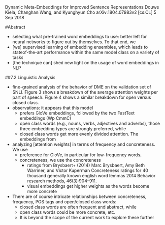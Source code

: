 Dynamic Meta-Embeddings for Improved Sentence Representations
Douwe Kiela, Changhan Wang, and Kyunghyun Cho
arXiv:1804.07983v2 [cs.CL] 5 Sep 2018

#Abstract

* selecting what pre-trained word embeddings to use:
  better left for neural networks to figure out by themselves. To that end, we
* [we] supervised learning of embedding ensembles, which leads to
  stateof-the-art performance within the same model class on a variety of
  tasks
* [the technique can] shed new light on the usage of word embeddings in NLP

##7.2 Linguistic Analysis

* fine-grained analysis of the behavior of DME 
  on the validation set of SNLI. Figure 3 shows a breakdown of the 
  average attention weights per part of speech. 
  Figure 4 shows a similar breakdown for open versus closed class.
* observations: it appears that this model 
  * prefers GloVe embeddings, followed by the two FastText embeddings (Wp CmmC)
  * open class words (e.g., nouns, verbs, adjectives and adverbs), those three
    embedding types are strongly preferred, while 
  * closed class words get more evenly divided attention. The embeddings from
* analyzing [attention weights] in terms of frequency and concreteness. We use
  * preference for GloVe, in particular for low-frequency words. 
  * concreteness, we use the concreteness 
    * ratings from Brysbaert+ (2014)
      Marc Brysbaert, Amy Beth Warriner, and Victor Kuperman 
      Concreteness ratings for 40 thousand generally known english word lemmas
      2014 Behavior research methods, 46(3):904–911.
    * visual embeddings get higher weights as the words become more concrete
* There are of course intricate relationships between 
  concreteness, frequency, POS tags and open/closed class words: 
  * closed class words are often frequent and abstract, while 
  * open class words could be more concrete, etc. 
  * It is beyond the scope of the current work to explore these further
